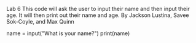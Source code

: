 Lab 6 
This code will ask the user to input their name and then input their age. It will then print out their name and age. 
By Jackson Lustina, Savee Sok-Coyle, and Max Quinn

name = input("What is your name?")
print(name)

